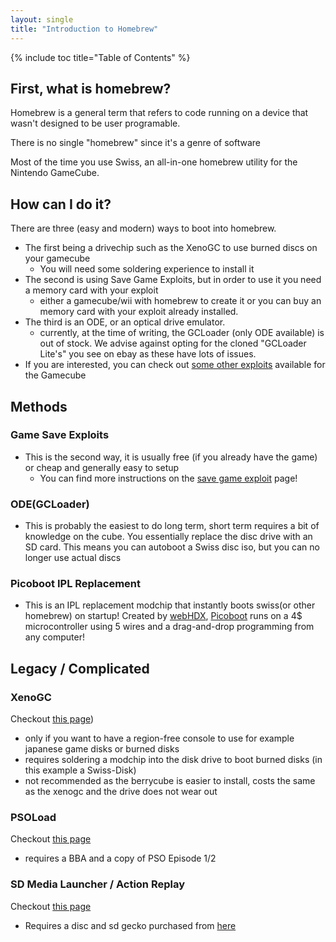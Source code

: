 ```yaml
---
layout: single
title: "Introduction to Homebrew"
---
```

{% include toc title="Table of Contents" %}
## First, what is homebrew?
Homebrew is a general term that refers to code running on a device that wasn't designed to be user programable.

There is no single "homebrew" since it's a genre of software

Most of the time you use Swiss, an all-in-one homebrew utility for the Nintendo GameCube.

## How can I do it?

There are three (easy and modern) ways to boot into homebrew.
- The first being a drivechip such as the XenoGC to use burned discs on your gamecube
  * You will need some soldering experience to install it
- The second is using Save Game Exploits, but in order to use it you need a memory card with your exploit
  * either a gamecube/wii with homebrew to create it or you can buy an memory card with your exploit already installed.
- The third is an ODE, or an optical drive emulator.
  * currently, at the time of writing, the GCLoader (only ODE available) is out of stock. We advise against opting for the cloned "GCLoader Lite's" you see on ebay as these have lots of issues.
- If you are interested, you can check out [some other exploits](/introToHomebrew#legacy--complicated) available for the Gamecube

## Methods

### Game Save Exploits
- This is the second way, it is usually free (if you already have the game) or cheap and generally easy to setup
  * You can find more instructions on the [save game exploit](saveExploits) page!

### ODE(GCLoader)
- This is probably the easiest to do long term, short term requires a bit of knowledge on the cube. You essentially replace the disc drive with an SD card. This means you can autoboot a Swiss disc iso, but you can no longer use actual discs

### Picoboot IPL Replacement
- This is an IPL replacement modchip that instantly boots swiss(or other homebrew) on startup! Created by [webHDX](https://github.com/webhdx/picoboot), [Picoboot](picoboot) runs on a 4$ microcontroller using 5 wires and a drag-and-drop programming from any computer! 

## Legacy / Complicated

### XenoGC
Checkout [this page](xenoInstall))

* only if you want to have a region-free console to use for example japanese game disks or burned disks
* requires soldering a modchip into the disk drive to boot burned disks (in this example a Swiss-Disk)
* not recommended as the berrycube is easier to install, costs the same as the xenogc and the drive does not wear out

### PSOLoad

Checkout [this page](/PSOLoad)

* requires a BBA and a copy of PSO Episode 1/2

### SD Media Launcher / Action Replay

Checkout [this page](/sdMediaLauncher)

* Requires a disc and sd gecko purchased from [here](https://www.codejunkies.com/products/sd-media-launcher__ef000580v.aspx)
